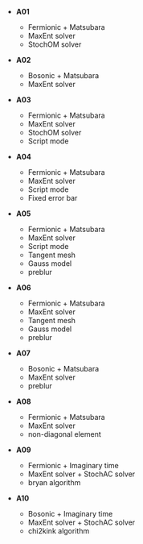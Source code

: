 * **A01**
    * Fermionic + Matsubara
    * MaxEnt solver
    * StochOM solver

* **A02**
    * Bosonic + Matsubara
    * MaxEnt solver

* **A03**
    * Fermionic + Matsubara
    * MaxEnt solver
    * StochOM solver
    * Script mode

* **A04**
    * Fermionic + Matsubara
    * MaxEnt solver
    * Script mode
    * Fixed error bar

* **A05**
    * Fermionic + Matsubara
    * MaxEnt solver
    * Script mode
    * Tangent mesh
    * Gauss model
    * preblur

* **A06**
    * Fermionic + Matsubara
    * MaxEnt solver
    * Tangent mesh
    * Gauss model
    * preblur

* **A07**
    * Bosonic + Matsubara
    * MaxEnt solver
    * preblur

* **A08**
    * Fermionic + Matsubara 
    * MaxEnt solver
    * non-diagonal element

* **A09**
    * Fermionic + Imaginary time
    * MaxEnt solver + StochAC solver
    * bryan algorithm

* **A10**
    * Bosonic + Imaginary time
    * MaxEnt solver + StochAC solver
    * chi2kink algorithm
